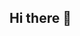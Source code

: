 ## Hi there 👋

<!--
**bibiapoly/bibiapoly** is a ✨ _special_ ✨ repository because its `README.md` (this file) appears on your GitHub profile.

Here are some ideas to get you started:

- 🔭 I’m currently working as intern on implementation including some global projects to automatize 
- 🌱 I’m currently learning SQL and Python, using vscode and git to work
- 👯 I’m looking to collaborate on everything that I could to learn as soon as possible
- 🤔 I’m looking for help with start on code
- 💬 Ask me about everything, I love to talk! My first graduation was Psychology
- 😄 Pronouns: She/Her
- ⚡ Fun fact: I Love Capybaras! 
-->
